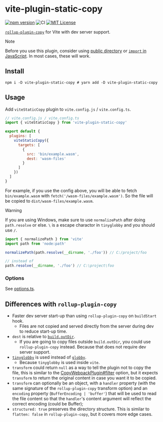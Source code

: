 # vite-plugin-static-copy

[![npm version](https://badge.fury.io/js/vite-plugin-static-copy.svg)](https://badge.fury.io/js/vite-plugin-static-copy) ![CI](https://github.com/sapphi-red/vite-plugin-static-copy/workflows/CI/badge.svg) [![MIT License](http://img.shields.io/badge/license-MIT-blue.svg?style=flat)](LICENSE)

[`rollup-plugin-copy`](https://www.npmjs.com/package/rollup-plugin-copy) for Vite with dev server support.

> [!NOTE]
> Before you use this plugin, consider using [public directory](https://vitejs.dev/guide/assets.html#the-public-directory) or [`import` in JavaScript](https://vitejs.dev/guide/features.html#static-assets).
> In most cases, these will work.

## Install

```shell
npm i -D vite-plugin-static-copy # yarn add -D vite-plugin-static-copy
```

## Usage

Add `viteStaticCopy` plugin to `vite.config.js` / `vite.config.ts`.

```js
// vite.config.js / vite.config.ts
import { viteStaticCopy } from 'vite-plugin-static-copy'

export default {
  plugins: [
    viteStaticCopy({
      targets: [
        {
          src: 'bin/example.wasm',
          dest: 'wasm-files'
        }
      ]
    })
  ]
}
```

For example, if you use the config above, you will be able to fetch `bin/example.wasm` with `fetch('/wasm-files/example.wasm')`.
So the file will be copied to `dist/wasm-files/example.wasm`.

> [!WARNING]
>
> If you are using Windows, make sure to use `normalizePath` after doing `path.resolve` or else.
> `\` is a escape charactor in `tinyglobby` and you should use `/`.
>
> ```js
> import { normalizePath } from 'vite'
> import path from 'node:path'
>
> normalizePath(path.resolve(__dirname, './foo')) // C:/project/foo
>
> // instead of
> path.resolve(__dirname, './foo') // C:\project\foo
> ```

### Options

See [options.ts](https://github.com/sapphi-red/vite-plugin-static-copy/blob/main/src/options.ts).

## Differences with `rollup-plugin-copy`

- Faster dev server start-up than using `rollup-plugin-copy` on `buildStart` hook.
  - Files are not copied and served directly from the server during dev to reduce start-up time.
- `dest` is relative to [`build.outDir`](https://vitejs.dev/config/build-options.html#build-outdir).
  - If you are going to copy files outside `build.outDir`, you could use `rollup-plugin-copy` instead. Because that does not require dev server support.
- [`tinyglobby`](https://www.npmjs.com/package/tinyglobby) is used instead of [`globby`](https://www.npmjs.com/package/globby).
  - Because `tinyglobby` is used inside `vite`.
- `transform` could return `null` as a way to tell the plugin not to copy the file, this is similar to the [CopyWebpackPlugin#filter](https://webpack.js.org/plugins/copy-webpack-plugin/#filter) option, but it expects `transform` to return the original content in case you want it to be copied.
- `transform` can optionally be an object, with a `handler` property (with the same signature of the `rollup-plugin-copy` transform option) and an `encoding` property (`BufferEncoding | 'buffer'`) that will be used to read the file content so that the `handler`'s content argument will reflect the correct encoding (could be Buffer);
- `structured: true` preserves the directory structure. This is similar to `flatten: false` in `rollup-plugin-copy`, but it covers more edge cases.
